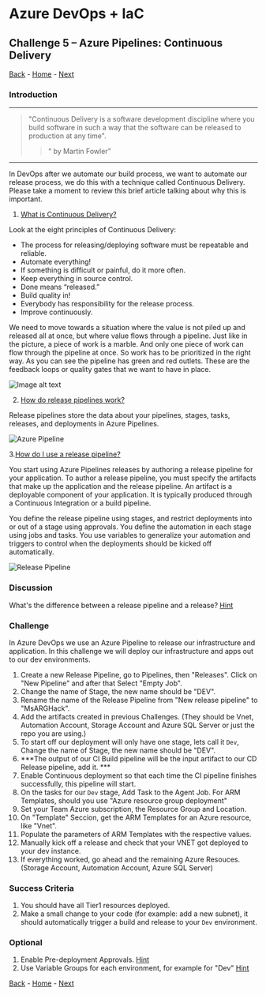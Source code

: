 # Azure DevOps + IaC 

## Challenge 5 – Azure Pipelines: Continuous Delivery
[Back](challenge04.md) - [Home](readme.md) - [Next](challenge06.md)

### Introduction

----
> "Continuous Delivery is a software development discipline where you build software in such a way that the software can be released to production at any time". 
>>“ by Martin Fowler”
----

In DevOps after we automate our build process, we want to automate our release process, we do this with a technique called Continuous Delivery. Please take a moment to review this brief article talking about why this is important. 

1. [What is Continuous Delivery?](https://docs.microsoft.com/en-us/azure/devops/learn/what-is-continuous-delivery)

Look at the eight principles of Continuous Delivery:
- The process for releasing/deploying software must be repeatable and reliable.
- Automate everything!
-  If something is difficult or painful, do it more often.
-  Keep everything in source control.
-  Done means “released.”
-  Build quality in!
-  Everybody has responsibility for the release process.
-  Improve continuously.

We need to move towards a situation where the value is not piled up and released all at once, but where
value flows through a pipeline. Just like in the picture, a piece of work is a marble. And only one piece of
work can flow through the pipeline at once. So work has to be prioritized in the right way. As you can see
the pipeline has green and red outlets. These are the feedback loops or quality gates that we want to
have in place.

![Image alt text](../Images/CD.PNG)


2. [How do release pipelines work?](https://docs.microsoft.com/en-us/azure/devops/pipelines/release/?view=azure-devops#how-do-release-pipelines-work)


Release pipelines store the data about your pipelines, stages, tasks, releases, and deployments in Azure Pipelines.


![Azure Pipeline](https://docs.microsoft.com/en-us/azure/devops/pipelines/release/_img/what-is-release-management/understand-rm-05.png?view=azure-devops)


3.[How do I use a release pipeline?](https://docs.microsoft.com/en-us/azure/devops/pipelines/release/?view=azure-devops#how-do-i-use-a-release-pipeline)

You start using Azure Pipelines releases by authoring a release pipeline for your application. To author a release pipeline, you must specify the artifacts that make up the application and the release pipeline.
An artifact is a deployable component of your application. It is typically produced through a Continuous Integration or a build pipeline.

You define the release pipeline using stages, and restrict deployments into or out of a stage using approvals. You define the automation in each stage using jobs and tasks. You use variables to generalize your automation and triggers to control when the deployments should be kicked off automatically.

![Release Pipeline](https://docs.microsoft.com/en-us/azure/devops/pipelines/release/_img/definition-01.png?view=azure-devops)

### Discussion

What's the difference between a release pipeline and a release? [Hint](https://docs.microsoft.com/en-us/azure/devops/pipelines/release/releases?view=azure-devops)

### Challenge

In Azure DevOps we use an Azure Pipeline to release our infrastructure and application. In this challenge we will deploy our infrastructure and apps out to our dev environments. 

1. Create a new Release Pipeline, go to Pipelines, then "Releases". Click on "New Pipeline" and after that Select  "Empty Job".
2. Change the name of Stage, the new name should be "DEV".
3. Rename the name of the Release Pipeline from "New release pipeline" to "MsARGHack".
4. Add the artifacts created in previous Challenges. (They should be Vnet, Automation Account, Storage Account and Azure SQL Server or just the repo you are using.)
5. To start off our deployment will only have one stage, lets call it `Dev`, Change the name of Stage, the new name should be "DEV".
6. ***The output of our CI Build pipeline will be the input artifact to our CD Release pipeline, add it. ***
7. Enable Continuous deployment so that each time the CI pipeline finishes successfully, this pipeline will start. 
8. On the tasks for our `Dev` stage, Add Task to the Agent Job. For ARM Templates, should you use "Azure resource group deployment"
9. Set your Team Azure subscription, the Resource Group and Location.
10. On "Template" Seccion, get the ARM Templates for an Azure resource, like "Vnet".
11. Populate the parameters of ARM Templates with the respective values.
12. Manually kick off a release and check that your VNET got deployed to your dev instance. 
13. If everything worked, go ahead and the remaining Azure Resouces. (Storage Account, Automation Account, Azure SQL Server)
 

### Success Criteria

1. You should have all Tier1 resources deployed.
1. Make a small change to your code (for example: add a new subnet), it should automatically trigger a build and release to your `Dev` environment.
   

### Optional

1. Enable Pre-deployment Approvals. [Hint](https://docs.microsoft.com/en-us/azure/devops/pipelines/release/approvals/approvals?view=azure-devops)
2. Use Variable Groups for each environment, for example for "Dev" [Hint](https://docs.microsoft.com/en-us/azure/devops/pipelines/library/variable-groups?view=azure-devops&tabs=yaml)

[Back](challenge04.md) - [Home](readme.md) - [Next](challenge06.md)

